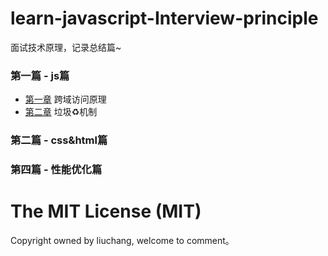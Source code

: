 # learn-javascript-Interview-principle
面试技术原理，记录总结篇~

### 第一篇 - js篇

* [第一章](https://github.com/Yoko613/jsonp-/blob/master/LICENSE.md/.gitignore/%E5%8E%9F%E7%90%86.md) 跨域访问原理
* [第二章](https://github.com/Yoko613/learn-javascript/tree/master/chapter2) 垃圾♻️机制

### 第二篇 - css&html篇

### 第四篇 - 性能优化篇
# The MIT License (MIT)
Copyright owned by liuchang, welcome to comment。

